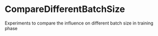 # CompareDifferentBatchSize
Experiments to compare the influence on different batch size in training phase
